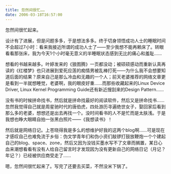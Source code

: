 ```yaml
---
title: 忽然间很忙……
date: 2006-03-18T16:57:00
---
```


忽然间很忙起来。
<!--more-->

设计有了进展，但是问题多多，于是想法多多。终于切身领悟成功人士的睡眠时间不会超过7小时：看来我接近所谓的成功人士了——至少我想不能再赖床了。转眼看看那张床，我为今天1个小时毫无意义的半睡眠状态感到无比的痛心和羞耻……

想看的书越来越多。叶婷发来的《狼图腾》一页都没动；被硕硕感动而重新认真再读的《红楼梦》也只进展到爱死应莲的痴情男被乱棒打死——为什么我不会想要知道后面的结果？原来自己是那么冷血和无趣的一个人；前天老婆推荐的网络文章更是看到一半就想睡觉，老婆啊，我的眼皮好重……而那些收藏起来的Linux Device Driver, Linux Kernel Programming Guide还有新近搜刮来的Design Pattern……

没有书的时候拼命找书，然后就是拼命找最好的阅读软件，然后又是拼命找书……忽然我觉得自己就是周星驰时代的唐伯虎，四处游历寻遍绝世女子，娶回家后看到那么多的老婆，想想还是出去再找一个。没时间看书的人不是忙而是太肤浅。于是我想也睁大眼睛自拍一张黑白照片——《我想读书》！

然后就是网络日记。上苍晓得我是多么的想维护好我的这两个blog啊……可是现在才感叹自己也难免流于乡俗：伪文学青年们和伪小资们敲锣打鼓放鞭炮一个个建起自己的blog、space、zone，然后又因为没钱买墨水写不了文章而搁置，某日心血来潮想看看有没有人给自己留言时才发现因为没有更新自己的网络日记（月记？年记？）已经被供应商受走了……

嗯，忽然间很忙起来了。写完了还要去买菜，不然没米下锅了。


